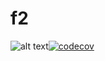 # f2
![alt text](https://travis-ci.com/phenixzr/f2.svg?branch=master)[![codecov](https://codecov.io/gh/phenixzr/f2/branch/master/graph/badge.svg?token=oNaT5ewX6S)](undefined)

